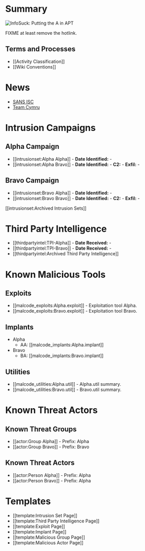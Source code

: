 # Summary 
![InfoSuck: Putting the A in APT](http://infosuck.org/0x003f.png?600) 

FIXME at least remove the hotlink.

## Terms and Processes 
  * [[Activity Classification]]
  * [[Wiki Conventions]]

# News 
* [SANS ISC](https://isc.sans.edu)
* [Team Cymru](http://www.team-cymru.org/News/)

# Intrusion Campaigns 

## Alpha Campaign 
  * [[intrusionset:Alpha Alpha]] - **Date Identified:** -
  * [[intrusionset:Alpha Bravo]] - **Date Identified:** -
**C2:** - **Exfil:** -

## Bravo Campaign 
  * [[intrusionset:Bravo Alpha]] - **Date Identified:** -
  * [[intrusionset:Bravo Bravo]] - **Date Identified:** -
**C2:** - **Exfil:** -

[[intrusionset:Archived Intrusion Sets]]

# Third Party Intelligence 
  * [[thirdpartyintel:TPI-Alpha]] - **Date Received:** -
  * [[thirdpartyintel:TPI-Bravo]] - **Date Received:** -
  * [[thirdpartyintel:Archived Third Party Intelligence]]

# Known Malicious Tools 

## Exploits 
  * [[malcode_exploits:Alpha.exploit]] - Exploitation tool Alpha.
  * [[malcode_exploits:Bravo.exploit]] - Exploitation tool Bravo.

## Implants 
  * Alpha
    * AA: [[malcode_implants:Alpha.implant]]
  * Bravo
    * BA: [[malcode_implants:Bravo.implant]]

## Utilities 
  * [[malcode_utilities:Alpha.util]] - Alpha.util summary.
  * [[malcode_utilities:Bravo.util]] - Bravo.util summary.

# Known Threat Actors 

## Known Threat Groups 
  * [[actor:Group Alpha]] - Prefix: Alpha
  * [[actor:Group Bravo]] - Prefix: Bravo

## Known Threat Actors 
  * [[actor:Person Alpha]]  - Prefix: Alpha
  * [[actor:Person Bravo]]  - Prefix: Alpha

# Templates 
  * [[template:Intrusion Set Page]]
  * [[template:Third Party Intelligence Page]]
  * [[template:Exploit Page]]
  * [[template:Implant Page]]
  * [[template:Malicious Group Page]]
  * [[template:Malicious Actor Page]]
